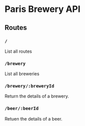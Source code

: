 # Paris Brewery API

## Routes

### `/`

List all routes

### `/brewery`

List all breweries

### `/brewery/:breweryId`

Return the details of a brewery.

### `/beer/:beerId`

Retuen the details of a beer.
